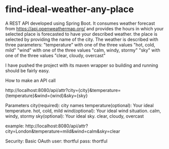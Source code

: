 # find-ideal-weather-any-place
A REST API developed using Spring Boot. It consumes weather forecast from https://api.openweathermap.org/ and provides the hours in which your selected place is forecasted to have your described weather. the place is selected by providing the name of the city. 
The weather is described with three parameters:
"temperature" with one of the three values "hot, cold, mild"
"wind" with one of the three values "calm, windy, stormy"
"sky" with one of the three values "clear, cloudy, overcast"

I have pushed the project with its maven wrapper so building and running should be fairly easy.

How to make an API call

http://localhost:8080/api/attr?city={city}&temperature={temperature}&wind={wind}&sky={sky}

Parameters
city(required):		      city names
temperature(optional):	Your ideal temperature.     	hot, cold, mild
wind(optional):   	    Your ideal wind situation.  	calm, windy, stormy
sky(optional): 		      Your ideal sky. 			        clear, cloudy, overcast

example:
http://localhost:8080/api/attr?city=London&temperature=mild&wind=calm&sky=clear


Security: Basic OAuth
user: thortful
pass: thortful
